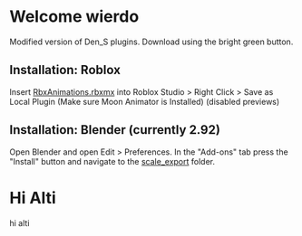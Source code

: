 # Welcome wierdo
Modified version of Den_S plugins. Download using the bright green button.

## Installation: Roblox
Insert [RbxAnimations.rbxmx](https://github.com/kojocrash/scale-export/blob/master/RbxAnimations.rbxmx "RbxAnimations.rbxmx") into Roblox Studio > Right Click > Save as Local Plugin (Make sure Moon Animator is Installed)
(disabled previews)

## Installation: Blender (currently 2.92)
Open Blender and open Edit > Preferences. In the "Add-ons" tab press the "Install" button and navigate to the [scale_export](https://github.com/kojocrash/scale-export/tree/master/scale_export "scale_export") folder.

# Hi Alti
hi alti
